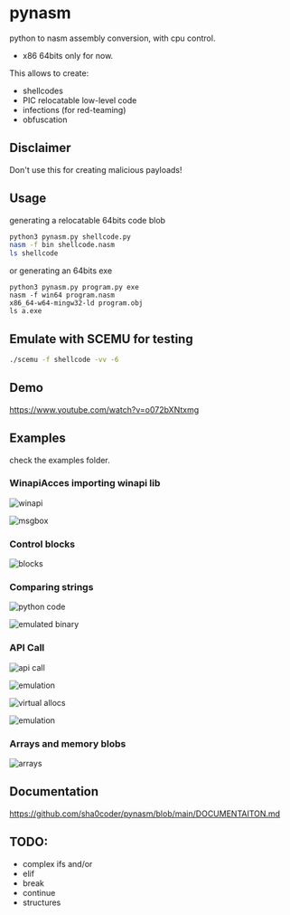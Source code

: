 # pynasm

python to nasm assembly conversion, with cpu control.
- x86 64bits only for now.

This allows to create:
- shellcodes
- PIC relocatable low-level code 
- infections (for red-teaming)
- obfuscation



## Disclaimer

Don't use this for creating malicious payloads!

## Usage

generating a relocatable 64bits code blob

```bash
python3 pynasm.py shellcode.py
nasm -f bin shellcode.nasm
ls shellcode
```

or generating an 64bits exe 

```hash
python3 pynasm.py program.py exe
nasm -f win64 program.nasm
x86_64-w64-mingw32-ld program.obj
ls a.exe
```


## Emulate with SCEMU for testing

```bash
./scemu -f shellcode -vv -6
```

## Demo

https://www.youtube.com/watch?v=o072bXNtxmg

## Examples

check the examples folder.


### WinapiAcces importing winapi lib

![winapi](pics/runtime2.png)

![msgbox](pics/msgbox.png)


### Control blocks

![blocks](pics/blocks.png)

### Comparing strings

![python code](pics/strings_compare1.png)

![emulated binary](pics/strings_compare.png)


### API Call

![api call](pics/api_call1.png)

![emulation](pics/api_call2.png)


![virtual allocs](pics/api_call3.png)

![emulation](pics/api_call4.png)


### Arrays and memory blobs 


![arrays](pics/arrays.png)


## Documentation

https://github.com/sha0coder/pynasm/blob/main/DOCUMENTAITON.md

## TODO:

- complex ifs and/or
- elif
- break
- continue
- structures



